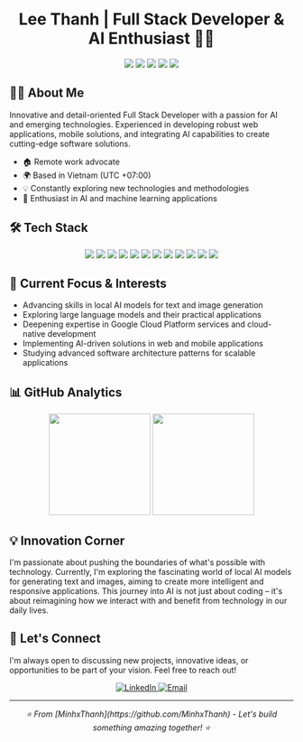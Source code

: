   <h1 align="center">Lee Thanh | Full Stack Developer & AI Enthusiast 👨‍💻</h1>

  <p align="center">
    <a href="mailto:minhthanh@duck.com"><img src="https://img.shields.io/badge/Email-D14836?style=for-the-badge&logo=gmail&logoColor=white"/></a>
    <a href="https://github.com/MinhxThanh"><img src="https://img.shields.io/badge/GitHub-100000?style=for-the-badge&logo=github&logoColor=white"/></a>
    <a href="https://www.linkedin.com/in/mr-minhthanh/"><img src="https://img.shields.io/badge/LinkedIn-0077B5?style=for-the-badge&logo=linkedin&logoColor=white"/></a>
    <a href="https://fb.com/Mr.MinhxThanh"><img src="https://img.shields.io/badge/Facebook-1877F2?style=for-the-badge&logo=facebook&logoColor=white"/></a>
    <a href="https://t.me/MinhxThanh"><img src="https://img.shields.io/badge/Telegram-2CA5E0?style=for-the-badge&logo=telegram&logoColor=white"/></a>
  </p>

  ## 👨‍💼 About Me

  Innovative and detail-oriented Full Stack Developer with a passion for AI and emerging technologies. Experienced in developing robust web applications, mobile solutions, and integrating AI capabilities to create cutting-edge software solutions.

  - 🏠 Remote work advocate
  - 🌍 Based in Vietnam (UTC +07:00)
  - 💡 Constantly exploring new technologies and methodologies
  - 🤖 Enthusiast in AI and machine learning applications

  ## 🛠 Tech Stack

  <p align="center">
    <img src="https://img.shields.io/badge/JavaScript-F7DF1E?style=for-the-badge&logo=javascript&logoColor=black"/>
    <img src="https://img.shields.io/badge/TypeScript-007ACC?style=for-the-badge&logo=typescript&logoColor=white"/>
    <img src="https://img.shields.io/badge/Java-ED8B00?style=for-the-badge&logo=java&logoColor=white"/>
    <img src="https://img.shields.io/badge/React-20232A?style=for-the-badge&logo=react&logoColor=61DAFB"/>
    <img src="https://img.shields.io/badge/Angular-DD0031?style=for-the-badge&logo=angular&logoColor=white"/>
    <img src="https://img.shields.io/badge/Node.js-43853D?style=for-the-badge&logo=node.js&logoColor=white"/>
    <img src="https://img.shields.io/badge/Spring-6DB33F?style=for-the-badge&logo=spring&logoColor=white"/>
    <img src="https://img.shields.io/badge/MySQL-00000F?style=for-the-badge&logo=mysql&logoColor=white"/>
    <img src="https://img.shields.io/badge/MongoDB-4EA94B?style=for-the-badge&logo=mongodb&logoColor=white"/>
    <img src="https://img.shields.io/badge/Google_Cloud-4285F4?style=for-the-badge&logo=google-cloud&logoColor=white"/>
    <img src="https://img.shields.io/badge/Docker-2496ED?style=for-the-badge&logo=docker&logoColor=white"/>
    <img src="https://img.shields.io/badge/Git-F05032?style=for-the-badge&logo=git&logoColor=white"/>
  </p>

  ## 🌱 Current Focus & Interests

  - Advancing skills in local AI models for text and image generation
  - Exploring large language models and their practical applications
  - Deepening expertise in Google Cloud Platform services and cloud-native development
  - Implementing AI-driven solutions in web and mobile applications
  - Studying advanced software architecture patterns for scalable applications

  ## 📊 GitHub Analytics

  <p align="center">
    <img height="180em" src="https://github-readme-stats.vercel.app/api?username=MinhxThanh&show_icons=true&theme=radical"/>
    <img height="180em" src="https://github-readme-stats.vercel.app/api/top-langs/?username=MinhxThanh&layout=compact&theme=radical"/>
  </p>

  ## 💡 Innovation Corner

  I'm passionate about pushing the boundaries of what's possible with technology. Currently, I'm exploring the fascinating world of local AI models for generating text and images, aiming to create more intelligent and responsive applications. This journey into AI is not just about coding – it's about reimagining how we interact with and benefit from technology in our daily lives.

  ## 🤝 Let's Connect

  I'm always open to discussing new projects, innovative ideas, or opportunities to be part of your vision. Feel free to reach out!

  <p align="center">
    <a href="https://www.linkedin.com/in/mr-minhthanh/">
      <img src="https://img.shields.io/badge/LinkedIn-Connect-blue?style=for-the-badge&logo=linkedin" alt="LinkedIn" />
    </a>
    <a href="mailto:minhthanh@duck.com">
      <img src="https://img.shields.io/badge/Email-Contact-red?style=for-the-badge&logo=gmail" alt="Email" />
    </a>
  </p>

  ---

  <p align="center">
    <i>⭐️ From [MinhxThanh](https://github.com/MinhxThanh) - Let's build something amazing together! ⭐️</i>
  </p>
